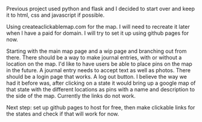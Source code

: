 Previous project used python and flask and I decided to start over and keep it to html, css and javascript if possible.


Using createaclickablemap.com for the map. I will need to recreate it later when I have a paid for domain. I will try to set it up using github pages for now.

Starting with the main map page and a wip page and branching out from there. There should be a way to make journal entries, with or without a location on the map. I'd like to have users be able to place pins on the map in the future. A journal entry needs to accept text as well as photos. There should be a login page that works. A log out button. I believe the way we had it before was, after clicking on a state it would bring up a google map of that state with the different locations as pins with a name and description to the side of the map. Currently the links do not work.

Next step: set up github pages to host for free, then make clickable links for the states and check if that will work for now.
